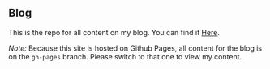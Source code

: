 ## Blog

This is the repo for all content on my blog. You can find it [Here](https://www.evanhorsley.com/blog/).

*Note:* Because this site is hosted on Github Pages, all content for the blog is on the `gh-pages` branch. Please switch to that one to view my content.
